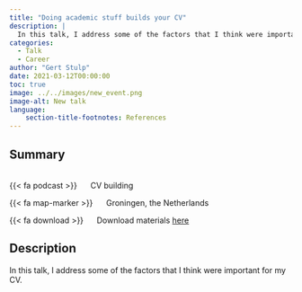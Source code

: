 ```yaml
---
title: "Doing academic stuff builds your CV"
description: |
  In this talk, I address some of the factors that I think were important for my CV. 
categories:
  - Talk
  - Career
author: "Gert Stulp"
date: 2021-03-12T00:00:00
toc: true
image: ../../images/new_event.png
image-alt: New talk
language: 
    section-title-footnotes: References
---
```



## Summary 
<br>
{{< fa podcast >}} &nbsp;&nbsp;&nbsp;&nbsp; CV building

{{< fa map-marker >}} &nbsp;&nbsp;&nbsp;&nbsp; Groningen, the Netherlands


{{< fa download >}} &nbsp;&nbsp;&nbsp;&nbsp; Download materials [here](/pdf/CV_Building_Gert_Stulp.pdf)


## Description

In this talk, I address some of the factors that I think were important for my CV.
